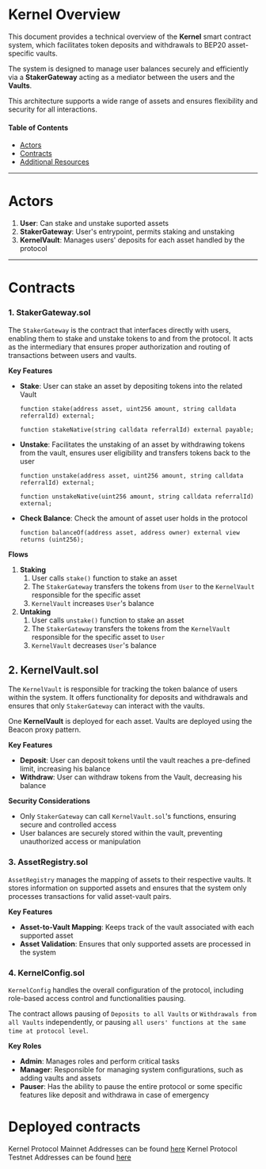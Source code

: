 Kernel Overview
===============

This document provides a technical overview of the **Kernel** smart contract system, which facilitates token deposits and withdrawals to BEP20 asset-specific vaults.

The system is designed to manage user balances securely and efficiently via a **StakerGateway** acting as a mediator between the users and the **Vaults**.

This architecture supports a wide range of assets and ensures flexibility and security for all interactions.

#### Table of Contents

- [Actors](#actors)
- [Contracts](#contracts)
- [Additional Resources](#additional-resources)

---

# Actors

1. **User**: Can stake and unstake suported assets
1. **StakerGateway**: User's entrypoint, permits staking and unstaking
1. **KernelVault**: Manages users' deposits for each asset handled by the protocol

---

# Contracts

### **1. StakerGateway.sol**

The `StakerGateway` is the contract that interfaces directly with users, enabling them to stake and unstake tokens to and from the protocol. It acts as the intermediary that ensures proper authorization and routing of transactions between users and vaults.

**Key Features**

- **Stake**: User can stake an asset by depositing tokens into the related Vault

  ```solidity
  function stake(address asset, uint256 amount, string calldata referralId) external;

  function stakeNative(string calldata referralId) external payable;
  ```

- **Unstake**: Facilitates the unstaking of an asset by withdrawing tokens from the vault, ensures user eligibility and transfers tokens back to the user

  ```solidity
  function unstake(address asset, uint256 amount, string calldata referralId) external;

  function unstakeNative(uint256 amount, string calldata referralId) external;
  ```

- **Check Balance**: Check the amount of asset user holds in the protocol
  ```solidity
  function balanceOf(address asset, address owner) external view returns (uint256);
  ```

**Flows**

1. **Staking**
   1. User calls `stake()` function to stake an asset
   2. The `StakerGateway` transfers the tokens from `User` to the `KernelVault` responsible for the specific asset
   3. `KernelVault` increases `User`'s balance
1. **Untaking**
   1. User calls `unstake()` function to stake an asset
   2. The `StakerGateway` transfers the tokens from the `KernelVault` responsible for the specific asset to `User`
   3. `KernelVault` decreases `User`'s balance

## **2. KernelVault.sol**

The `KernelVault` is responsible for tracking the token balance of users within the system.
It offers functionality for deposits and withdrawals and ensures that only `StakerGateway` can interact with the vaults.

One **KernelVault** is deployed for each asset. Vaults are deployed using the Beacon proxy pattern.

**Key Features**

- **Deposit**: User can deposit tokens until the vault reaches a pre-defined limit, increasing his balance
- **Withdraw**: User can withdraw tokens from the Vault, decreasing his balance

**Security Considerations**

- Only `StakerGateway` can call `KernelVault.sol`'s functions, ensuring secure and controlled access
- User balances are securely stored within the vault, preventing unauthorized access or manipulation

### **3. AssetRegistry.sol**

`AssetRegistry` manages the mapping of assets to their respective vaults. It stores information on supported assets and ensures that the system only processes transactions for valid asset-vault pairs.

**Key Features**

- **Asset-to-Vault Mapping**: Keeps track of the vault associated with each supported asset
- **Asset Validation**: Ensures that only supported assets are processed in the system

### **4. KernelConfig.sol**

`KernelConfig` handles the overall configuration of the protocol, including role-based access control and functionalities pausing.

The contract allows pausing of `Deposits to all Vaults` or `Withdrawals from all Vaults` independently, or pausing `all users' functions at the same time at protocol level`.

**Key Roles**

- **Admin**: Manages roles and perform critical tasks
- **Manager**: Responsible for managing system configurations, such as adding vaults and assets
- **Pauser**: Has the ability to pause the entire protocol or some specific features like deposit and withdrawa in case of emergency


# Deployed contracts
Kernel Protocol Mainnet Addresses can be found [here](doc/contract-address/Mainnet.md)
Kernel Protocol Testnet Addresses can be found [here](doc/contract-address/Testnet.md)

